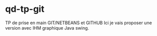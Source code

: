 # qd-tp-git
TP de prise en main GIT/NETBEANS et GITHUB
Ici je vais proposer une version avec IHM graphique Java swing.
